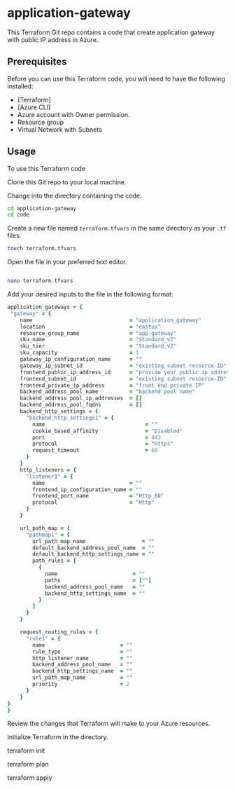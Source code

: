 # application-gateway

This Terraform Git repo contains a code that create application gateway with public IP address in Azure.

## Prerequisites

Before you can use this Terraform code, you will need to have the following installed:

- [Terraform]
- [Azure CLI]
- Azure account with Owner permission.
- Resource group
- Virtual Network with Subnets

## Usage

To use this Terraform code

Clone this Git repo to your local machine.

Change into the directory containing the code.

```bash
cd application-gateway
cd code

```

Create a new file named `terraform.tfvars` in the same directory as your `.tf` files.

```bash
touch terraform.tfvars
```

Open the file in your preferred text editor.

```bash

nano terraform.tfvars
```

Add your desired inputs to the file in the following format:

```ruby
application_gateways = {
 "gateway" = {
    name                               = "application_gateway"
    location                           = "eastus"
    resource_group_name                = "app-gateway"
    sku_name                           = "Standard_v2"
    sku_tier                           = "Standard_v2"
    sku_capacity                       = 1
    gateway_ip_configuration_name      = ""
    gateway_ip_subnet_id               = "existing subnet resource-ID" # you can provide the resource id ex- /subscriptions/{subscription-id}/resourceGroups/{resource-group-name}/providers/Microsoft.Network/virtualNetworks/{vnet-name}/subnets/{subnet-name}
    frontend_public_ip_address_id      = "provide your public ip address name"
    frontend_subnet_id                 = "existing subnet resource-ID" # you can provide the resource id ex- /subscriptions/{subscription-id}/resourceGroups/{resource-group-name}/providers/Microsoft.Network/virtualNetworks/{vnet-name}/subnets/{subnet-name}
    frontend_private_ip_address        = "front end private IP"
    backend_address_pool_name          = "backend pool name"
    backend_address_pool_ip_addresses  = []
    backend_address_pool_fqdns         = []
    backend_http_settings = {
      "backend_http_settings1" = {
        name                                = ""
        cookie_based_affinity               = "Disabled"
        port                                = 443
        protocol                            = "Https"
        request_timeout                     = 60
      }
    }
    http_listeners = {
      "listener1" = {
        name                           = ""
        frontend_ip_configuration_name = ""
        frontend_port_name             = "Http_80"
        protocol                       = "Http"
      }
    }

    url_path_map = {
      "pathmap1" = {
        url_path_map_name                  = ""
        default_backend_address_pool_name  = ""
        default_backend_http_settings_name = ""
        path_rules = [
          {
            name                        = ""
            paths                       = [""]
            backend_address_pool_name   = ""
            backend_http_settings_name  = ""
          }
        ]
      }
    }

    request_routing_rules = {
      "rule1" = {
        name                        = ""
        rule_type                   = ""
        http_listener_name          = ""
        backend_address_pool_name   = ""
        backend_http_settings_name  = ""
        url_path_map_name           = ""
        priority                    = 2
      }
    }
}
}
```
Review the changes that Terraform will make to your Azure resources.


Initialize Terraform in the directory.


terraform init

terraform plan 

terraform apply 
